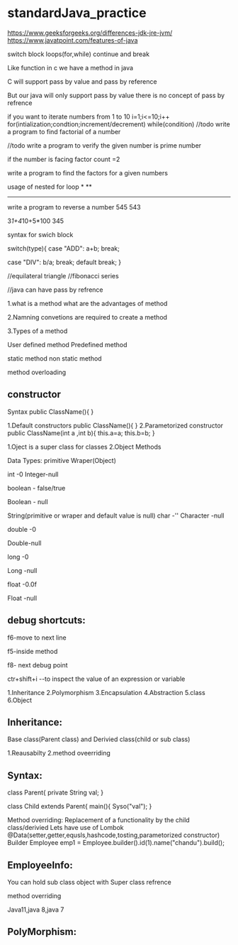 # standardJava_practice


https://www.geeksforgeeks.org/differences-jdk-jre-jvm/
https://www.javatpoint.com/features-of-java

switch block
loops(for,while)
continue and break

Like function in c we have a method in java

C will support pass by value and pass by reference

But our java will only support pass by value there is no concept of pass by refrence

if you want to iterate numbers from 1 to 10
i=1;i<=10;i++
for(intialization;condtion;increment/decrement)
while(condition)
//todo
write a program to find factorial of a number

//todo
write a program to verify the given number is prime number

if the number is facing factor count =2

write a program to find the factors for a given numbers

usage of nested for loop
*
**
***


write a program to reverse a number
545
543

3*1+4*10+5*100
345

syntax for swich block

switch(type){
case "ADD":
a+b;
break;

case "DIV":
b/a;
break;
default 
break;
}

//equilateral triangle
//fibonacci series


//java can have pass by refrence

1.what is a method
what are the advantages of method

2.Namning convetions are required to create a method

3.Types of a method

User defined method
Predefined method

static method
non static method

method overloading

constructor 
-----------
Syntax
public ClassName(){
}

1.Default constructors
public ClassName(){
}
2.Parametorized constructor
public ClassName(int a ,int b){
this.a=a;
this.b=b;
}

1.Oject is a super class for classes
2.Object Methods

Data Types:
primitive
Wraper(Object)

int -0
Integer-null

boolean - false/true

Boolean - null

String(primitive or wraper and default value is null)
char -''
Character -null


double -0

Double-null

long -0

Long -null

float -0.0f

Float -null

debug shortcuts:
-----------------

f6-move to next line

f5-inside method

f8- next debug point

ctr+shift+i --to inspect the value of an expression or variable



1.Inheritance
2.Polymorphism
3.Encapsulation
4.Abstraction
5.class
6.Object


Inheritance:
------------

Base class(Parent class) and Derivied class(child or sub class)

1.Reausabilty
2.method oveerriding


Syntax:
--------

class Parent{
private String val;
}


class Child extends Parent{
main(){
Syso("val");
}

Method overriding:
Replacement of a functionality by the child class/derivied
Lets have use of Lombok
@Data(setter,getter,equsls,hashcode,tosting,parametorized constructor)
Builder
Employee emp1 = Employee.builder().id(1).name("chandu").build();


EmployeeInfo:
---------
You can hold sub class object with Super class refrence

method overriding

Java11,java 8,java 7

PolyMorphism:
-------------







